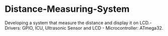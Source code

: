 # Distance-Measuring-System
Developing a system that measure
the distance and display it on LCD.- Drivers: GPIO, ICU, Ultrasonic
Sensor and LCD - Microcontroller: ATmega32.
